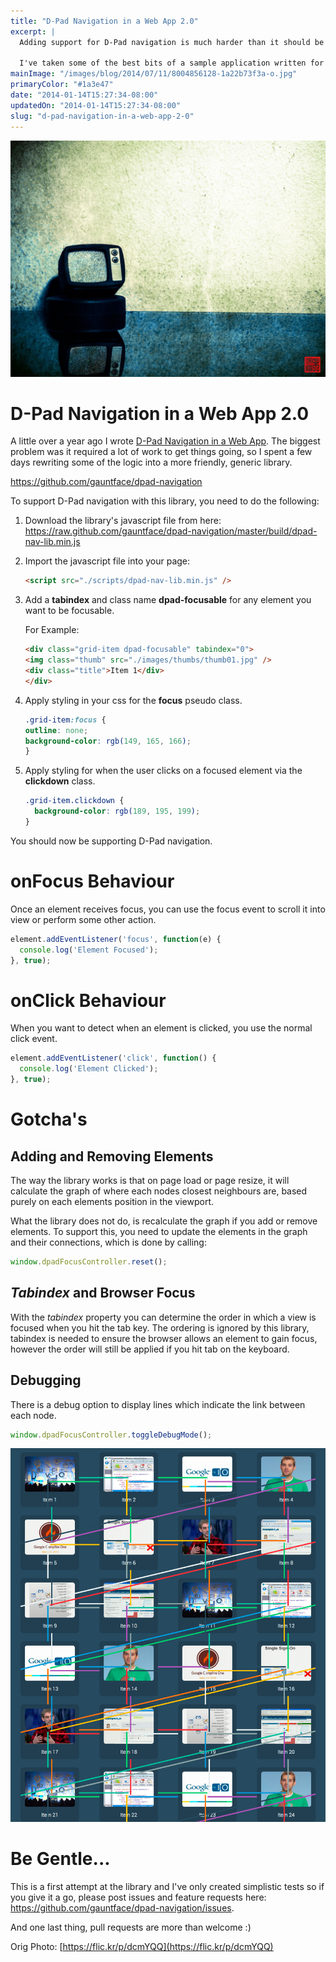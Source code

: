 ```yaml
---
title: "D-Pad Navigation in a Web App 2.0"
excerpt: |
  Adding support for D-Pad navigation is much harder than it should be for a web application.

  I've taken some of the best bits of a sample application written for Google TV and generalised it to hopefully help others add in D-Pad support by including some additional class names and tabindexes to your HTML.
mainImage: "/images/blog/2014/07/11/8004856128-1a22b73f3a-o.jpg"
primaryColor: "#1a3e47"
date: "2014-01-14T15:27:34-08:00"
updatedOn: "2014-01-14T15:27:34-08:00"
slug: "d-pad-navigation-in-a-web-app-2-0"
---
```

![Key art for blog post "D-Pad Navigation in a Web App 2.0 "](/images/blog/2014/07/11/8004856128-1a22b73f3a-o.jpg)

# D-Pad Navigation in a Web App 2.0

A little over a year ago I wrote [D-Pad Navigation in a Web App](http://blog.gauntface.co.uk/2012/12/28/d-pad-navigation-in-a-web-app/). The biggest problem was it required a lot of work to get things going, so I spent a few days rewriting some of the logic into a more friendly, generic library.

<https://github.com/gauntface/dpad-navigation>

To support D-Pad navigation with this library, you need to do the following:

  1.  Download the library's javascript file from here: <https://raw.github.com/gauntface/dpad-navigation/master/build/dpad-nav-lib.min.js>

  2.  Import the javascript file into your page:

        ```html
      <script src="./scripts/dpad-nav-lib.min.js" />
        ```

  3.  Add a **tabindex** and class name **dpad-focusable** for any element you want to be focusable.

      For Example:

        ```html
      <div class="grid-item dpad-focusable" tabindex="0">
        <img class="thumb" src="./images/thumbs/thumb01.jpg" />
        <div class="title">Item 1</div>
      </div>
        ```

  4.  Apply styling in your css for the **focus** pseudo class.

        ```css
      .grid-item:focus {
        outline: none;
        background-color: rgb(149, 165, 166);
      }
        ```

  5.  Apply styling for when the user clicks on a focused element via the **clickdown** class.

      ```css
      .grid-item.clickdown {
        background-color: rgb(189, 195, 199);
      }
      ```

You should now be supporting D-Pad navigation.

# onFocus Behaviour

Once an element receives focus, you can use the focus event to scroll it into view or perform some other action.

```javascript
element.addEventListener('focus', function(e) {
  console.log('Element Focused');
}, true);
```

# onClick Behaviour

When you want to detect when an element is clicked, you use the normal click event.

```javascript
element.addEventListener('click', function() {
  console.log('Element Clicked');
}, true);
```

# Gotcha's

## Adding and Removing Elements

The way the library works is that on page load or page resize, it will calculate the graph of where each nodes closest neighbours are, based purely on each elements position in the viewport.

What the library does not do, is recalculate the graph if you add or remove elements. To support this, you need to update the elements in the graph and their connections, which is done by calling:

```javascript
window.dpadFocusController.reset();
```

## _Tabindex_ and Browser Focus

With the _tabindex_ property you can determine the order in which a view is focused when you hit the tab key. The ordering is ignored by this library, tabindex is needed to ensure the browser allows an element to gain focus, however the order will still be applied if you hit tab on the keyboard.

## Debugging

There is a debug option to display lines which indicate the link between each node.

```javascript
window.dpadFocusController.toggleDebugMode();
```

![D-Pad Navigation Library in Debug Mode](/images/blog/2014/01/Google-TV-Stuff.png "860")

# Be Gentle...

This is a first attempt at the library and I've only created simplistic tests so if you give it a go, please post issues and feature requests here: <https://github.com/gauntface/dpad-navigation/issues>.

And one last thing, pull requests are more than welcome :)

Orig Photo: [https://flic.kr/p/dcmYQQ](https://flic.kr/p/dcmYQQ)